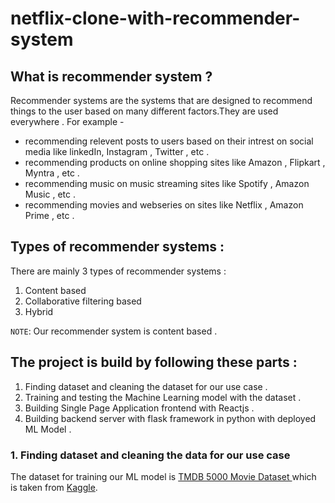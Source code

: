 # netflix-clone-with-recommender-system

## What is recommender system ? 
Recommender systems are the systems that are designed to recommend things to the user based on many different factors.They are used everywhere . For example -

* recommending relevent posts to users based on their intrest on social media like linkedIn, Instagram , Twitter , etc . 
* recommending products on online shopping sites like Amazon , Flipkart , Myntra , etc .
* recommending music on music streaming sites  like Spotify , Amazon Music , etc .
* recommending movies and webseries on sites like Netflix , Amazon Prime , etc . 

## Types of recommender systems :

There are mainly 3 types of recommender systems :

1. Content based
2. Collaborative filtering based
3. Hybrid

`NOTE`: Our recommender system is content based .

## The project is build by following these parts  :

1. Finding dataset and cleaning the dataset for our use case .
2. Training and testing the Machine Learning model with the dataset .
3. Building Single Page Application frontend with Reactjs .
4. Building backend server with flask framework in python with deployed ML Model .

### 1. Finding dataset and cleaning the data for our use case
The dataset for training our ML model is [ TMDB 5000 Movie Dataset ]( https://www.kaggle.com/datasets/tmdb/tmdb-movie-metadata ) which is taken from [Kaggle](https://www.kaggle.com/).


